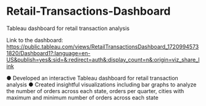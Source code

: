 # Retail-Transactions-Dashboard
Tableau dashboard for retail transaction analysis

Link to the dashboard: https://public.tableau.com/views/RetailTransactionsDashboard_17209945731820/Dashboard1?:language=en-US&publish=yes&:sid=&:redirect=auth&:display_count=n&:origin=viz_share_link

●     Developed an interactive Tableau dashboard for retail transaction analysis
●     Created insightful visualizations including bar graphs to analyze the number of orders across each state, orders per quarter, cities 
       with maximum and minimum number of orders across each state

